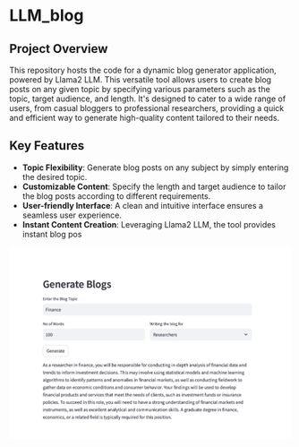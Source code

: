 # LLM_blog

## Project Overview
This repository hosts the code for a dynamic blog generator application, powered by Llama2 LLM. This versatile tool allows users to create blog posts on any given topic by specifying various parameters such as the topic, target audience, and length. It's designed to cater to a wide range of users, from casual bloggers to professional researchers, providing a quick and efficient way to generate high-quality content tailored to their needs.

## Key Features
- **Topic Flexibility**: Generate blog posts on any subject by simply entering the desired topic.
- **Customizable Content**: Specify the length and target audience to tailor the blog posts according to different requirements.
- **User-friendly Interface**: A clean and intuitive interface ensures a seamless user experience.
- **Instant Content Creation**: Leveraging Llama2 LLM, the tool provides instant blog pos


![Screenshot of the application](screenshot.png)
